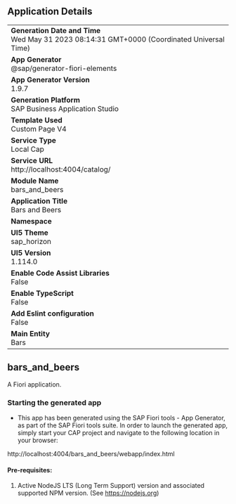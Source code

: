 ## Application Details
|               |
| ------------- |
|**Generation Date and Time**<br>Wed May 31 2023 08:14:31 GMT+0000 (Coordinated Universal Time)|
|**App Generator**<br>@sap/generator-fiori-elements|
|**App Generator Version**<br>1.9.7|
|**Generation Platform**<br>SAP Business Application Studio|
|**Template Used**<br>Custom Page V4|
|**Service Type**<br>Local Cap|
|**Service URL**<br>http://localhost:4004/catalog/
|**Module Name**<br>bars_and_beers|
|**Application Title**<br>Bars and Beers|
|**Namespace**<br>|
|**UI5 Theme**<br>sap_horizon|
|**UI5 Version**<br>1.114.0|
|**Enable Code Assist Libraries**<br>False|
|**Enable TypeScript**<br>False|
|**Add Eslint configuration**<br>False|
|**Main Entity**<br>Bars|

## bars_and_beers

A Fiori application.

### Starting the generated app

-   This app has been generated using the SAP Fiori tools - App Generator, as part of the SAP Fiori tools suite.  In order to launch the generated app, simply start your CAP project and navigate to the following location in your browser:

http://localhost:4004/bars_and_beers/webapp/index.html

#### Pre-requisites:

1. Active NodeJS LTS (Long Term Support) version and associated supported NPM version.  (See https://nodejs.org)


